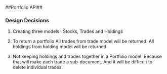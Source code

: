 
##Portfolio API##

### Design Decisions ###

1. Creating three models :  Stocks, Trades and Holdings
    
2. To return a portfolio
    All trades from trade model will be returned.
    All holdings from holding model will be returned.
    
3. Not keeping holdings and trades together in a Portfolio model. 
    Because that will make each trade a sub-document. And it will be difficult to delete individual trades.
  

    

